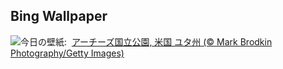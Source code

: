 ## Bing Wallpaper
![](https://www.bing.com/th?id=OHR.TheChaps_JA-JP6283869336_UHD.jpg&w=1000)今日の壁紙: &nbsp;[アーチーズ国立公園, 米国 ユタ州 (© Mark Brodkin Photography/Getty Images)](https://www.bing.com/th?id=OHR.TheChaps_JA-JP6283869336_UHD.jpg)
<br><br/>
